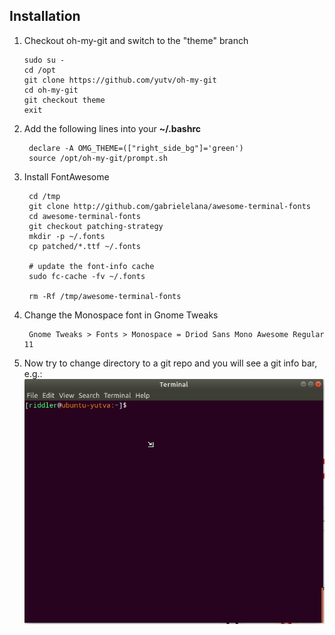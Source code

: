 ## Installation

1.  Checkout oh-my-git and switch to the "theme" branch

        sudo su -
        cd /opt
        git clone https://github.com/yutv/oh-my-git
        cd oh-my-git
        git checkout theme
        exit

2. Add the following lines into your **~/.bashrc**

        declare -A OMG_THEME=(["right_side_bg"]='green')
        source /opt/oh-my-git/prompt.sh    
     
3. Install FontAwesome

        cd /tmp
        git clone http://github.com/gabrielelana/awesome-terminal-fonts
        cd awesome-terminal-fonts
        git checkout patching-strategy
        mkdir -p ~/.fonts
        cp patched/*.ttf ~/.fonts
        
        # update the font-info cache
        sudo fc-cache -fv ~/.fonts
        
        rm -Rf /tmp/awesome-terminal-fonts
        
4. Change the Monospace font in Gnome Tweaks 

        Gnome Tweaks > Fonts > Monospace = Driod Sans Mono Awesome Regular 11

5. Now try to change directory to a git repo and you will see a git info bar, e.g.: 
![](../images/gnome-terminal.gif)

